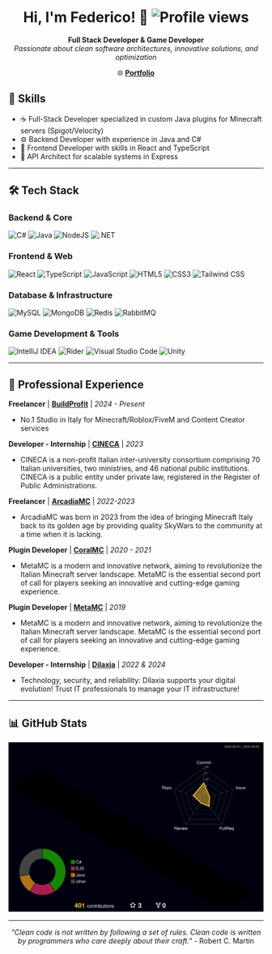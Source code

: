 <h1 align="center">Hi, I'm Federico! 👋 <img src="https://komarev.com/ghpvc/?username=xFedeT" alt="Profile views" /></h1>

<div align="center">

**Full Stack Developer & Game Developer**  
*Passionate about clean software architectures, innovative solutions, and optimization*

🌐 **[Portfolio](https://fedet.it/)**

</div>

## 🚀 Skills

- ☕ Full-Stack Developer specialized in custom Java plugins for Minecraft servers (Spigot/Velocity)  
- ⚙️ Backend Developer with experience in Java and C#  
- 🎨 Frontend Developer with skills in React and TypeScript  
- 🔗 API Architect for scalable systems in Express  

---

## 🛠️ Tech Stack

### **Backend & Core**
<p>
<img alt="C#" src="https://img.shields.io/badge/C%23-%23239120.svg?style=for-the-badge&logo=c-sharp&logoColor=white"/>
<img alt="Java" src="https://img.shields.io/badge/Java-%23ED8B00.svg?style=for-the-badge&logo=java&logoColor=white"/>
<img alt="NodeJS" src="https://img.shields.io/badge/Node.js-%2343853D.svg?style=for-the-badge&logo=node.js&logoColor=white"/>
<img alt=".NET" src="https://img.shields.io/badge/.NET-%235C2D91.svg?style=for-the-badge&logo=.net&logoColor=white"/>
</p>

### **Frontend & Web**
<p>
<img alt="React" src="https://img.shields.io/badge/React-%2320232a.svg?style=for-the-badge&logo=react&logoColor=%2361DAFB"/>
<img alt="TypeScript" src="https://img.shields.io/badge/TypeScript-%23007ACC.svg?style=for-the-badge&logo=typescript&logoColor=white"/>
<img alt="JavaScript" src="https://img.shields.io/badge/JavaScript-%23F7DF1E.svg?style=for-the-badge&logo=javascript&logoColor=black"/>
<img alt="HTML5" src="https://img.shields.io/badge/HTML5-%23E34F26.svg?style=for-the-badge&logo=html5&logoColor=white"/>
<img alt="CSS3" src="https://img.shields.io/badge/CSS3-%231572B6.svg?style=for-the-badge&logo=css3&logoColor=white"/>
<img alt="Tailwind CSS" src="https://img.shields.io/badge/Tailwind_CSS-%2338B2AC.svg?style=for-the-badge&logo=tailwind-css&logoColor=white"/>
</p>

### **Database & Infrastructure**
<p>
<img alt="MySQL" src="https://img.shields.io/badge/MySQL-%2300f.svg?style=for-the-badge&logo=mysql&logoColor=white"/>
<img alt="MongoDB" src="https://img.shields.io/badge/MongoDB-%234ea94b.svg?style=for-the-badge&logo=mongodb&logoColor=white"/>
<img alt="Redis" src="https://img.shields.io/badge/Redis-%23DC382D.svg?style=for-the-badge&logo=redis&logoColor=white"/>
<img alt="RabbitMQ" src="https://img.shields.io/badge/RabbitMQ-%23FF6600.svg?style=for-the-badge&logo=rabbitmq&logoColor=white"/>
</p>

### **Game Development & Tools**
<p>
<img alt="IntelliJ IDEA" src="https://img.shields.io/badge/IntelliJ%20IDEA-%23000000.svg?style=for-the-badge&logo=intellij-idea&logoColor=white"/>
<img alt="Rider" src="https://img.shields.io/badge/Rider-%23000000.svg?style=for-the-badge&logo=jetbrains&logoColor=white"/>
<img alt="Visual Studio Code" src="https://img.shields.io/badge/Visual%20Studio%20Code-%23007ACC.svg?style=for-the-badge&logo=visual-studio-code&logoColor=white"/>
<img alt="Unity" src="https://img.shields.io/badge/Unity-%23000000.svg?style=for-the-badge&logo=unity&logoColor=white"/>
</p>

---

## 💼 Professional Experience

**Freelancer** | **[BuildProfit](https://buildprofit.it/)** | *2024 - Present*  
- No.1 Studio in Italy for Minecraft/Roblox/FiveM and Content Creator services

**Developer - Internship** | **[CINECA](https://www.cineca.it)** | *2023*  
- CINECA is a non-profit Italian inter-university consortium comprising 70 Italian universities, two ministries, and 46 national public institutions. CINECA is a public entity under private law, registered in the Register of Public Administrations.

**Freelancer** | **[ArcadiaMC](https://www.arcadiamc.it/)** | *2022-2023*  
- ArcadiaMC was born in 2023 from the idea of ​​bringing Minecraft Italy back to its golden age by providing quality SkyWars to the community at a time when it is lacking.

**Plugin Developer** | **[CoralMC](https://www.coralmc.it/)** | *2020 - 2021*  
- MetaMC is a modern and innovative network, aiming to revolutionize the Italian Minecraft server landscape. MetaMC is the essential second port of call for players seeking an innovative and cutting-edge gaming experience.

**Plugin Developer** | **[MetaMC](https://www.metamc.it/)** | *2019*  
- MetaMC is a modern and innovative network, aiming to revolutionize the Italian Minecraft server landscape. MetaMC is the essential second port of call for players seeking an innovative and cutting-edge gaming experience.

**Developer - Internship** | **[Dilaxia](www.dilaxia.com)** | *2022 & 2024*  
- Technology, security, and reliability: Dilaxia supports your digital evolution! Trust IT professionals to manage your IT infrastructure!

---

## 📊 GitHub Stats

<div align="center">

<img src="https://github.com/xFedeT/xFedeT/blob/main/profile-3d-contrib/profile-night-rainbow.svg" alt="GitHub 3D Contribution Graph" />

</div>

---

<div align="center">

*"Clean code is not written by following a set of rules. Clean code is written by programmers who care deeply about their craft."* - Robert C. Martin  

</div>
